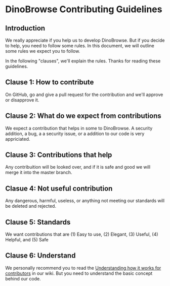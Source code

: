 # DinoBrowse Contributing Guidelines
## Introduction

We really appreciate if you help us to develop DinoBrowse. But if you decide to help, you need to follow some rules. In this document, we will outline some rules we expect you to follow.

In the following "clauses", we'll explain the rules. Thanks for reading these guidelines.


## Clause 1: How to contribute

On GitHub, go and give a pull request for the contribution and we'll approve or disapprove it.

## Clause 2: What do we expect from contributions
We expect a contribution that helps in some to DinoBrowse. A security addition, a bug, a a security issue, or a addition to our code is very appriciated.

## Clause 3: Contributions that help
Any contribuition will be looked over, and if it is safe and good we will merge it into the master branch.

## Clasue 4: Not useful contribution
Any dangerous, harmful, useless, or anything not meeting our standards will be deleted and rejected.

## Clause 5: Standards
We want contributions that are (1) Easy to use, (2) Elegant, (3) Useful, (4) Helpful, and (5) Safe

## Clause 6: Understand

We personally recommend you to read the [Understanding how it works for contributors](https://github.com/arjunj132/dinobrowse/wiki/Understanding-how-it-works-for-contributors) in our wiki. But you need to understand the basic concept behind our code.
